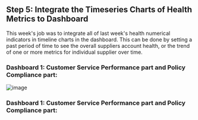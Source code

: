 ## Step 5: Integrate the Timeseries Charts of Health Metrics to Dashboard
This week's job was to integrate all of last week's health numerical indicators in timeline charts in the dashboard. This can be done by setting a past period of time to see the overall suppliers account health, or the trend of one or more metrics for individual supplier over time.
### Dashboard 1: Customer Service Performance part and Policy Compliance part: <br>
![image](https://user-images.githubusercontent.com/99241150/230806632-732dd680-c6b5-4320-b68f-3c80f960dfe2.png)
### Dashboard 1: Customer Service Performance part and Policy Compliance part: <br>
